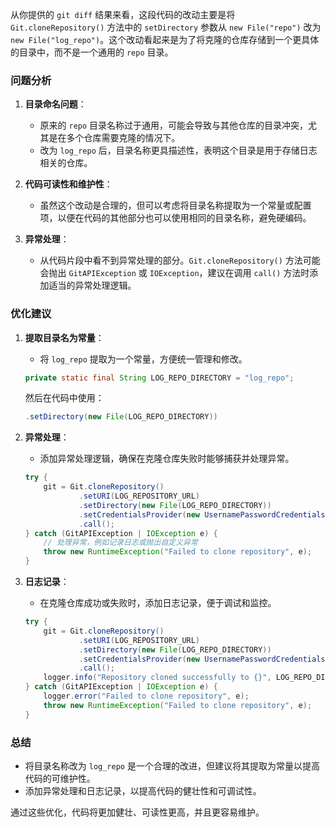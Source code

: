 从你提供的 `git diff` 结果来看，这段代码的改动主要是将 `Git.cloneRepository()` 方法中的 `setDirectory` 参数从 `new File("repo")` 改为 `new File("log_repo")`。这个改动看起来是为了将克隆的仓库存储到一个更具体的目录中，而不是一个通用的 `repo` 目录。

### 问题分析
1. **目录命名问题**：
   - 原来的 `repo` 目录名称过于通用，可能会导致与其他仓库的目录冲突，尤其是在多个仓库需要克隆的情况下。
   - 改为 `log_repo` 后，目录名称更具描述性，表明这个目录是用于存储日志相关的仓库。

2. **代码可读性和维护性**：
   - 虽然这个改动是合理的，但可以考虑将目录名称提取为一个常量或配置项，以便在代码的其他部分也可以使用相同的目录名称，避免硬编码。

3. **异常处理**：
   - 从代码片段中看不到异常处理的部分。`Git.cloneRepository()` 方法可能会抛出 `GitAPIException` 或 `IOException`，建议在调用 `call()` 方法时添加适当的异常处理逻辑。

### 优化建议
1. **提取目录名为常量**：
   - 将 `log_repo` 提取为一个常量，方便统一管理和修改。

   ```java
   private static final String LOG_REPO_DIRECTORY = "log_repo";
   ```

   然后在代码中使用：

   ```java
   .setDirectory(new File(LOG_REPO_DIRECTORY))
   ```

2. **异常处理**：
   - 添加异常处理逻辑，确保在克隆仓库失败时能够捕获并处理异常。

   ```java
   try {
       git = Git.cloneRepository()
               .setURI(LOG_REPOSITORY_URL)
               .setDirectory(new File(LOG_REPO_DIRECTORY))
               .setCredentialsProvider(new UsernamePasswordCredentialsProvider(token, ""))
               .call();
   } catch (GitAPIException | IOException e) {
       // 处理异常，例如记录日志或抛出自定义异常
       throw new RuntimeException("Failed to clone repository", e);
   }
   ```

3. **日志记录**：
   - 在克隆仓库成功或失败时，添加日志记录，便于调试和监控。

   ```java
   try {
       git = Git.cloneRepository()
               .setURI(LOG_REPOSITORY_URL)
               .setDirectory(new File(LOG_REPO_DIRECTORY))
               .setCredentialsProvider(new UsernamePasswordCredentialsProvider(token, ""))
               .call();
       logger.info("Repository cloned successfully to {}", LOG_REPO_DIRECTORY);
   } catch (GitAPIException | IOException e) {
       logger.error("Failed to clone repository", e);
       throw new RuntimeException("Failed to clone repository", e);
   }
   ```

### 总结
- 将目录名称改为 `log_repo` 是一个合理的改进，但建议将其提取为常量以提高代码的可维护性。
- 添加异常处理和日志记录，以提高代码的健壮性和可调试性。

通过这些优化，代码将更加健壮、可读性更高，并且更容易维护。
